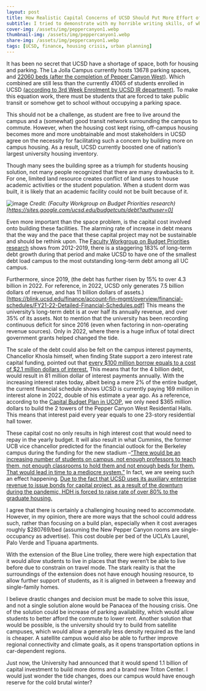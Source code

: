 ```yaml
---
layout: post
title: How Realistic Capital Concerns of UCSD Should Put More Effort of Rethinking Parking
subtitle: I tried to demonstrate with my horrible writing skills, of why UC San Diego is in a big risk of a financial fallout.
cover-img: /assets/img/peppercanyon1.webp
thumbnail-img: /assets/img/peppercanyon1.webp
share-img: /assets/img/peppercanyon1.webp
tags: [UCSD, finance, housing crisis, urban planning]
---
```


It has been no secret that UCSD have a shortage of space, both for housing and parking. The La Jolla Campus currently hosts 13678 parking spaces, and [22060 beds (after the completion of Pepper Canyon West)](https://www.lajollalight.com/news/story/2022-09-08/uc-san-diego-breaks-ground-on-tallest-campus-housing-complex-in-its-history#:~:text=The%20%24365%20million,State%20and%20UCLA.). Which combined are still less than the currently 41065 of students enrolled in UCSD [(according to 3rd Week Enrolment by UCSD IR department)](https://ir.ucsd.edu/third-week/index.html). To make this equation work, there must be students that are forced to take public transit or somehow get to school without occupying a parking space.

This should not be a challenge, as student are free to live around the campus and a (somewhat) good transit network surrounding the campus to commute. However, when the housing cost kept rising, off-campus housing becomes more and more unobtainable and most stakeholders in UCSD agree on the necessity for facilitating such a concern by building more on campus housing. As a result, UCSD currently boosted one of nation’s largest university housing inventory.

Though many sees the building spree as a triumph for students housing solution, not many people recognized that there are many drawbacks to it. For one, limited land resource creates conflict of land uses to house academic activities or the student population. When a student dorm was built, it is likely that an academic facility could not be built because of it.

![image](https://user-images.githubusercontent.com/88422737/230517494-1be4ae3f-4b0f-4403-a550-066f07ffa2e3.png)
*Credit: (Faculty Workgroup on Budget Priorities research)[https://sites.google.com/ucsd.edu/budgetcuts/debt?authuser=0]*

Even more important than the space problem, is the capital cost involved onto building these facilities. The alarming rate of increase in debt means that the way and the pace that these capital project may not be sustainable and should be rethink upon. The [Faculty Workgroup on Budget Priorities research](https://sites.google.com/ucsd.edu/budgetcuts/debt?authuser=0) shows from 2012-2019, there is a staggering 183% of long-term debt growth during that period and make UCSD to have one of the smallest debt load campus to the most outstanding long-term debt among all UC campus. 

Furthermore, since 2019, (the debt has further risen by 15% to over 4.3 billion in 2022. For reference, in 2022, UCSD only generates 7.5 billion dollars of revenue, and has 11 billion dollars of assets.)[https://blink.ucsd.edu/finance/account-fin-mgmt/overview/financial-schedules/FY21-22-Detailed-Financial-Schedules.pdf] This means the university’s long-term debt is at over half its annually revenue, and over 35% of its assets. Not to mention that the university has been recording continuous deficit for since 2016 (even when factoring in non-operating revenue sources). Only in 2022, where there is a huge influx of total direct government grants helped changed the tide.

The scale of the debt could also be felt on the campus interest payments, Chancellor Khosla himself, when finding State support a zero interest rate capital funding, pointed out that [every $100 million borrow equals to a cost of $2.1 million dollars of interest.](https://today.ucsd.edu/story/pepper-canyon-west-housing-construction-to-start-this-summer#:~:text=In%202021%2C%20Chancellor,California%20resident%20students.) This means that for the 4 billion debt, would result in 81 million dollar of interest payments annually. With the increasing interest rates today, albeit being a mere 2% of the entire budget, the current financial schedule shows UCSD is currently paying 169 million in interest alone in 2022, double of his estimate a year ago. As a reference, according to the [Capital Budget Plan in UCOP](https://www.ucop.edu/capital-planning/resources/index.html), we only need $365 million dollars to build the 2 towers of the Pepper Canyon West Residential Halls. This means that interest paid every year equals to one 23-story residential hall tower.

These capital cost no only results in high interest cost that would need to repay in the yearly budget. It will also result in what Cummins, the former UCB vice chancellor predicted for the financial outlook for the Berkeley campus during the funding for the new stadium –[“There would be an increasing number of students on campus, not enough professors to teach them, not enough classrooms to hold them and not enough beds for them. That would lead in time to a mediocre system.”](https://www.berkeleyside.org/2022/05/08/uc-berkeley-student-housing-building#:~:text=There%20would%20be%20an%20increasing%20number%20of%20students%20on%20campus%2C%20not%20enough%20professors%20to%20teach%20them%2C%20not%20enough%20classrooms%20to%20hold%20them%20and%20not%20enough%20beds%20for%20them%2C%20he%20predicted.%20That%20would%20lead%20in%20time%20to%20a%20mediocre%20system.) In fact, we are seeing such an effect happening. [Due to the fact that UCSD uses its auxiliary enterprise revenue to issue bonds for capital project, as a result of the downturn during the pandemic, HDH is forced to raise rate of over 80% to the graduate housing.](https://ucsdguardian.org/43901/news/hdh-dramatically-increases-graduate-housing-costs/)

I agree that there is certainly a challenging housing need to accommodate. However, in my opinion, there are more ways that the school could address such, rather than focusing on a build plan, especially when it cost averages roughly $280769/bed (assuming the New Pepper Canyon rooms are single-occupancy as advertise). This cost double per bed of the UCLA’s Laurel, Palo Verde and Tipuana apartments.

With the extension of the Blue Line trolley, there were high expectation that it would allow students to live in places that they weren’t be able to live before due to constrain on travel mode. The stark reality is that the surroundings of the extension does not have enough housing resource, to allow further support of students, as it is aligned in between a freeway and single-family homes.

I believe drastic changes and decision must be made to solve this issue, and not a single solution alone would be Panacea of the housing crisis. One of the solution could be increase of parking availability, which would allow students to better afford the commute to lower rent. Another solution that would be possible, is the university should try to build from satellite campuses, which would allow a generally less density required as the land is cheaper. A satellite campus would also be able to further improve regional connectivity and climate goals, as it opens transportation options in car-dependent regions.

Just now, the University had announced that it would spend 1.1 billion of capital investment to build more dorms and a brand new Triton Center. I would just wonder the tide changes, does our campus would have enough reserve for the cold brutal winter?


